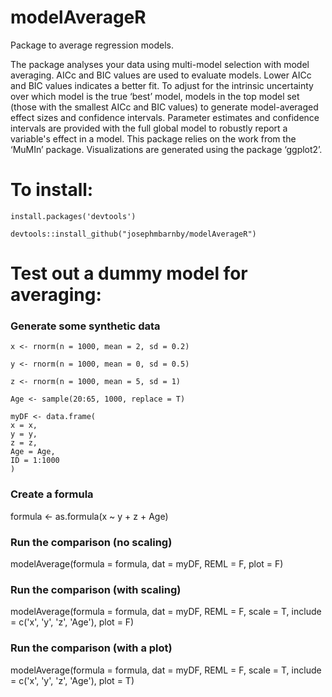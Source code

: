# modelAverageR
Package to average regression models.

The package analyses your data using multi-model selection with model averaging. AICc and BIC values are used to evaluate models. Lower AICc and BIC values indicates a better fit. To adjust for the intrinsic uncertainty over which model is the true ‘best’ model, models in the top model set (those with the smallest AICc and BIC values) to generate model-averaged effect sizes and confidence intervals. Parameter estimates and confidence intervals are provided with the full global model to robustly report a variable's effect in a model. This package relies on the work from the ‘MuMIn’ package. Visualizations are generated using the package ‘ggplot2’.

# To install:
```{r}
install.packages('devtools')

devtools::install_github("josephmbarnby/modelAverageR")
```
# Test out a dummy model for averaging:

### Generate some synthetic data
```{r}
x <- rnorm(n = 1000, mean = 2, sd = 0.2)

y <- rnorm(n = 1000, mean = 0, sd = 0.5)

z <- rnorm(n = 1000, mean = 5, sd = 1)

Age <- sample(20:65, 1000, replace = T)

myDF <- data.frame(
x = x,
y = y,
z = z,
Age = Age,
ID = 1:1000
)
```
### Create a formula
formula <- as.formula(x ~ y + z + Age)
### Run the comparison (no scaling)
modelAverage(formula = formula, dat = myDF, REML = F, plot = F)
### Run the comparison (with scaling)
modelAverage(formula = formula, dat = myDF, REML = F, scale = T, include = c('x', 'y', 'z', 'Age'), plot = F)
### Run the comparison (with a plot)
modelAverage(formula = formula, dat = myDF, REML = F, scale = T, include = c('x', 'y', 'z', 'Age'), plot = T)
